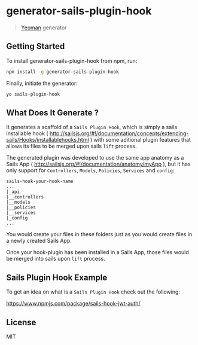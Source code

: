 # generator-sails-plugin-hook

> [Yeoman](http://yeoman.io) generator


## Getting Started

To install generator-sails-plugin-hook from npm, run:

```bash
npm install -g generator-sails-plugin-hook
```

Finally, initiate the generator:

```bash
yo sails-plugin-hook
```

## What Does It Generate ?

It generates a scaffold of a `Sails Plugin Hook`, which is simply a sails installable hook ( http://sailsjs.org/#!/documentation/concepts/extending-sails/Hooks/installablehooks.html ) with some aditional plugin features that allows its files to be merged upon sails `lift` process.

The generated plugin was developed to use the same app anatomy as a Sails App ( http://sailsjs.org/#!/documentation/anatomy/myApp ), but it has only support for `Controllers`, `Models`, `Policies`, `Services` and `config`:

```
sails-hook-your-hook-name
...
|_api
|__controllers
|__models
|__policies
|__services
|_config
...
```

You would create your files in these folders just as you would create files in a newly created Sails App.

Once your hook-plugin has been installed in a Sails App, those files would be merged into sails upon `lift` process.

## Sails Plugin Hook Example

To get an idea on what is a `Sails Plugin Hook` check out the following:

https://www.npmjs.com/package/sails-hook-jwt-auth/

## License

MIT